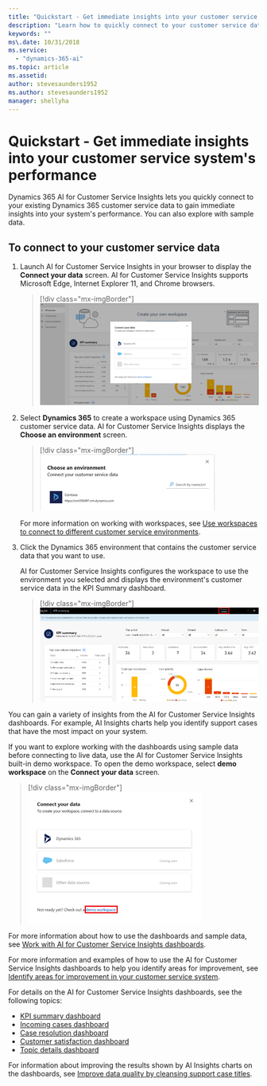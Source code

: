 ```yaml
---
title: "Quickstart - Get immediate insights into your customer service system's performance"
description: "Learn how to quickly connect to your customer service data to gain insights into your customer service system."
keywords: ""
ms\.date: 10/31/2018
ms.service:
  - "dynamics-365-ai"
ms.topic: article
ms.assetid: 
author: stevesaunders1952
ms.author: stevesaunders1952
manager: shellyha
---
```


# Quickstart - Get immediate insights into your customer service system's performance

Dynamics 365 AI for Customer Service Insights lets you quickly connect to your existing Dynamics 365 customer service data to gain immediate insights into your system's performance. You can also explore with sample data.

## To connect to your customer service data

1. Launch AI for Customer Service Insights in your browser to display the **Connect your data** screen. AI for Customer Service Insights supports Microsoft Edge, Internet Explorer 11, and Chrome browsers.

   > [!div class="mx-imgBorder"]
   > ![Connect your data screen](media/ai-csi-qs-connect-data.PNG)

2. Select **Dynamics 365** to create a workspace using Dynamics 365 customer service data. AI for Customer Service Insights displays the **Choose an environment** screen.

   > [!div class="mx-imgBorder"]
   > ![Choose an environment screen](media/ai-csi-qs-choose-environment.PNG)

   For more information on working with workspaces, see [Use workspaces to connect to different customer service environments](use-workspaces.md).

3. Click the Dynamics 365 environment that contains the customer service data that you want to use.

   AI for Customer Service Insights configures the workspace to use the environment you selected and displays the environment's customer service data in the KPI Summary dashboard.

   > [!div class="mx-imgBorder"]
   > ![KPI Summary dashboard](media/ai-csi-qs-kpi.PNG)

You can gain a variety of insights from the AI for Customer Service Insights dashboards. For example, AI Insights charts help you identify support cases that have the most impact on your system.

If you want to explore working with the dashboards using sample data before connecting to live data, use the AI for Customer Service Insights built-in demo workspace. To open the demo workspace, select **demo workspace** on the **Connect your data** screen.

> [!div class="mx-imgBorder"]
> ![Demo workspace](media/ai-csi-qs-demo-workspace.PNG)

For more information about how to use the dashboards and sample data, see [Work with AI for Customer Service Insights dashboards](use-dashboard-sample-data.md).

For more information and examples of how to use the AI for Customer Service Insights dashboards to help you identify areas for improvement, see [Identify areas for improvement in your customer service system](improve-system.md).

For details on the AI for Customer Service Insights dashboards, see the following topics:

* [KPI summary dashboard](dashboard-kpi-summary.md)
* [Incoming cases dashboard](dashboard-incoming-cases.md)
* [Case resolution dashboard](dashboard-case-resolutions.md)
* [Customer satisfaction dashboard](dashboard-CSAT.md)
* [Topic details dashboard](dashboard-topic-details.md)

For information about improving the results shown by AI Insights charts on the dashboards, see [Improve data quality by cleansing support case titles](settings.md).
